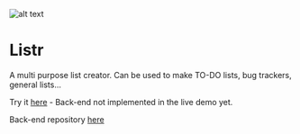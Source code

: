 ![alt text](https://github.com/Connectslide121/Listr-livedemo/blob/master/Connect_banner_github.png)

# Listr

A multi purpose list creator. Can be used to make TO-DO lists, bug trackers, general lists... 

Try it [here](https://connectslide121.github.io/Listr-livedemo/) - Back-end not implemented in the live demo yet.

Back-end repository [here](https://github.com/Connectslide121/Listr-API)
